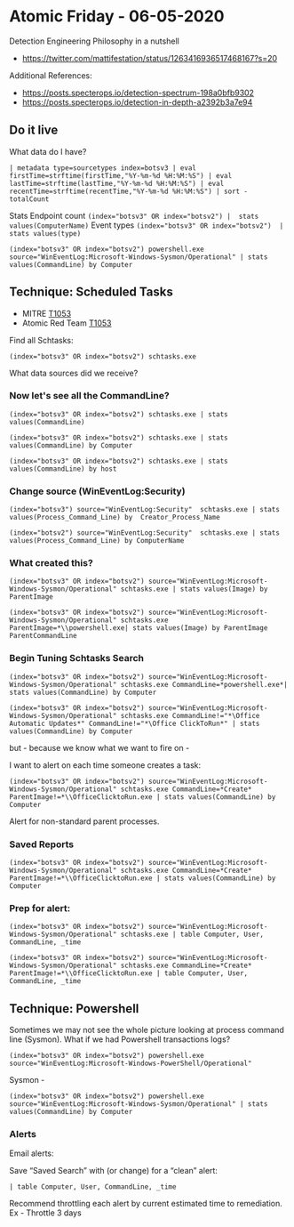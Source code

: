 # Atomic Friday - 06-05-2020

Detection Engineering Philosophy in a nutshell

- https://twitter.com/mattifestation/status/1263416936517468167?s=20

Additional References:
- https://posts.specterops.io/detection-spectrum-198a0bfb9302
- https://posts.specterops.io/detection-in-depth-a2392b3a7e94

## Do it live

What data do I have?

```
| metadata type=sourcetypes index=botsv3 | eval firstTime=strftime(firstTime,"%Y-%m-%d %H:%M:%S") | eval lastTime=strftime(lastTime,"%Y-%m-%d %H:%M:%S") | eval recentTime=strftime(recentTime,"%Y-%m-%d %H:%M:%S") | sort - totalCount
```

Stats
Endpoint count
`(index="botsv3" OR index="botsv2") |  stats values(ComputerName)`
Event types
`(index="botsv3" OR index="botsv2")  |  stats values(type)`


```
(index="botsv3" OR index="botsv2") powershell.exe source="WinEventLog:Microsoft-Windows-Sysmon/Operational" | stats values(CommandLine) by Computer
```


## Technique: Scheduled Tasks
- MITRE [T1053](https://attack.mitre.org/techniques/T1053/)
- Atomic Red Team [T1053](https://github.com/redcanaryco/atomic-red-team/blob/7d07686f600c0fb3bba468c987eb4e4faea83fa9/atomics/T1053/T1053.md)

Find all Schtasks:

`(index="botsv3" OR index="botsv2") schtasks.exe`

What data sources did we receive?


### Now let's see all the CommandLine?

`(index="botsv3" OR index="botsv2") schtasks.exe | stats values(CommandLine)`

`(index="botsv3" OR index="botsv2") schtasks.exe | stats values(CommandLine) by Computer`

`(index="botsv3" OR index="botsv2") schtasks.exe | stats values(CommandLine) by host`

### Change source (WinEventLog:Security)

`(index="botsv3") source="WinEventLog:Security"  schtasks.exe | stats values(Process_Command_Line) by  Creator_Process_Name`


`(index="botsv2") source="WinEventLog:Security"  schtasks.exe | stats values(Process_Command_Line) by ComputerName`

### What created this?

`(index="botsv3" OR index="botsv2") source="WinEventLog:Microsoft-Windows-Sysmon/Operational" schtasks.exe | stats values(Image) by ParentImage`

`(index="botsv3" OR index="botsv2") source="WinEventLog:Microsoft-Windows-Sysmon/Operational" schtasks.exe ParentImage=*\\powershell.exe| stats values(Image) by ParentImage ParentCommandLine`

### Begin Tuning Schtasks Search

`(index="botsv3" OR index="botsv2") source="WinEventLog:Microsoft-Windows-Sysmon/Operational" schtasks.exe CommandLine=*powershell.exe*| stats values(CommandLine) by Computer`

`(index="botsv3" OR index="botsv2") source="WinEventLog:Microsoft-Windows-Sysmon/Operational" schtasks.exe CommandLine!="*\Office Automatic Updates*" CommandLine!="*\Office ClickToRun*" | stats values(CommandLine) by Computer`

but - because we know what we want to fire on - 

I want to alert on each time someone creates a task:

`(index="botsv3" OR index="botsv2") source="WinEventLog:Microsoft-Windows-Sysmon/Operational" schtasks.exe CommandLine=*Create* ParentImage!=*\\OfficeClicktoRun.exe | stats values(CommandLine) by Computer`

Alert for non-standard parent processes.

### Saved Reports

`(index="botsv3" OR index="botsv2") source="WinEventLog:Microsoft-Windows-Sysmon/Operational" schtasks.exe CommandLine=*Create* ParentImage!=*\\OfficeClicktoRun.exe | stats values(CommandLine) by Computer`

### Prep for alert:
`(index="botsv3" OR index="botsv2") source="WinEventLog:Microsoft-Windows-Sysmon/Operational" schtasks.exe | table Computer, User, CommandLine, _time`

`(index="botsv3" OR index="botsv2") source="WinEventLog:Microsoft-Windows-Sysmon/Operational" schtasks.exe CommandLine=*Create* ParentImage!=*\\OfficeClicktoRun.exe | table Computer, User, CommandLine, _time`

## Technique: Powershell

Sometimes we may not see the whole picture looking at process command line (Sysmon). What if we had Powershell transactions logs?

`(index="botsv3" OR index="botsv2") powershell.exe source="WinEventLog:Microsoft-Windows-PowerShell/Operational"`

Sysmon - 

`(index="botsv3" OR index="botsv2") powershell.exe source="WinEventLog:Microsoft-Windows-Sysmon/Operational" | stats values(CommandLine) by Computer`

### Alerts

Email alerts:

Save “Saved Search” with (or change) for a “clean” alert:

`| table Computer, User, CommandLine, _time`

Recommend throttling each alert by current estimated time to remediation.
Ex - Throttle 3 days
